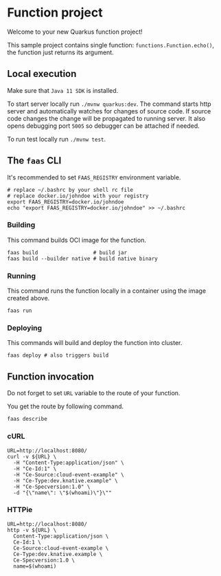 # Function project

Welcome to your new Quarkus function project!

This sample project contains single function: `functions.Function.echo()`,
the function just returns its argument.

## Local execution
Make sure that `Java 11 SDK` is installed.

To start server locally run `./mvnw quarkus:dev`.
The command starts http server and automatically watches for changes of source code.
If source code changes the change will be propagated to running server. It also opens debugging port `5005`
so debugger can be attached if needed.

To run test locally run `./mvnw test`.

## The `faas` CLI

It's recommended to set `FAAS_REGISTRY` environment variable.
```shell script
# replace ~/.bashrc by your shell rc file
# replace docker.io/johndoe with your registry
export FAAS_REGISTRY=docker.io/johndoe
echo "export FAAS_REGISTRY=docker.io/johndoe" >> ~/.bashrc 
```

### Building

This command builds OCI image for the function.

```shell script
faas build                  # build jar
faas build --builder native # build native binary
```

### Running

This command runs the function locally in a container
using the image created above.
```shell script
faas run
```

### Deploying

This commands will build and deploy the function into cluster.

```shell script
faas deploy # also triggers build
```

## Function invocation

Do not forget to set `URL` variable to the route of your function.

You get the route by following command.
```shell script
faas describe
```

### cURL

```shell script
URL=http://localhost:8080/
curl -v ${URL} \
  -H "Content-Type:application/json" \
  -H "Ce-Id:1" \
  -H "Ce-Source:cloud-event-example" \
  -H "Ce-Type:dev.knative.example" \
  -H "Ce-Specversion:1.0" \
  -d "{\"name\": \"$(whoami)\"}\""
```

### HTTPie

```shell script
URL=http://localhost:8080/
http -v ${URL} \
  Content-Type:application/json \
  Ce-Id:1 \
  Ce-Source:cloud-event-example \
  Ce-Type:dev.knative.example \
  Ce-Specversion:1.0 \
  name=$(whoami)
```
